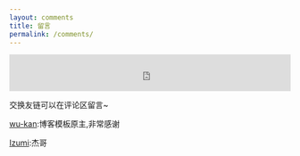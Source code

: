 ```yaml
---
layout: comments
title: 留言
permalink: /comments/
---
```


<iframe src="https://i.y.qq.com/n2/m/outchain/player/index.html?songid=376795401&songtype=0" border="0" frameborder="no" width="100%" height="66"></iframe>

交换友链可以在评论区留言~

[wu-kan](https://wu-kan.cn/):博客模板原主,非常感谢

[Izumi](https://blog.csdn.net/2401_84452741?type=blog):杰哥

